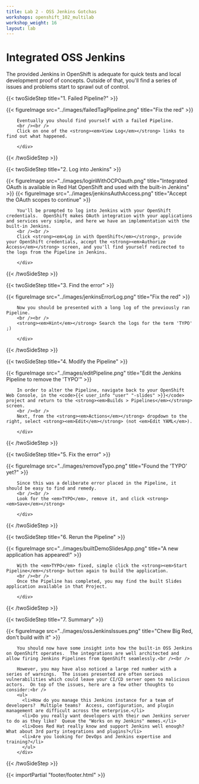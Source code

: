 ```yaml
---
title: Lab 2 - OSS Jenkins Gotchas
workshops: openshift_102_multilab
workshop_weight: 16
layout: lab
---
```


# Integrated OSS Jenkins
The provided Jenkins in OpenShift is adequate for quick tests and local development proof of concepts.  Outside of that, you'll find a series of issues and problems start to sprawl out of control.

{{< twoSideStep title="1. Failed Pipeline?" >}}
        <div class="col-sm-12 col-lg-8">
                {{< figureImage src="../images/failedTagPipeline.png" title="Fix the red" >}}
        </div>
        <div class="col-sm-12 col-lg-4">

        Eventually you should find yourself with a failed Pipeline.
        <br /><br />
        Click on one of the <strong><em>View Log</em></strong> links to find out what happened.

        </div>
{{< /twoSideStep >}}

{{< twoSideStep title="2. Log into Jenkins" >}}
        <div class="col-sm-12 col-lg-8">
                {{< figureImage src="../images/loginWithOCPOauth.png" title="Integrated OAuth is available in Red Hat OpenShift and used with the built-in Jenkins" >}}
                {{< figureImage src="../images/jenkinsAuthAccess.png" title="Accept the OAuth scopes to continue" >}}
        </div>
        <div class="col-sm-12 col-lg-4">

        You'll be prompted to log into Jenkins with your OpenShift credentials.  OpenShift makes OAuth integration with your applications and services very simple, and here we have an implementation with the built-in Jenkins.
        <br /><br />
        Click <strong><em>Log in with OpenShift</em></strong>, provide your OpenShift credentials, accept the <strong><em>Authorize Access</em></strong> screen, and you'll find yourself redirected to the logs from the Pipeline in Jenkins.

        </div>
{{< /twoSideStep >}}

{{< twoSideStep title="3. Find the error" >}}
        <div class="col-sm-12 col-lg-8">
                {{< figureImage src="../images/jenkinsErrorLog.png" title="Fix the red" >}}
        </div>
        <div class="col-sm-12 col-lg-4">

        Now you should be presented with a long log of the previously ran Pipeline.
        <br /><br />
        <strong><em>Hint</em></strong> Search the logs for the term 'TYPO' ;)

        </div>
{{< /twoSideStep >}}

{{< twoSideStep title="4. Modify the Pipeline" >}}
        <div class="col-sm-12 col-lg-8">
                {{< figureImage src="../images/editPipeline.png" title="Edit the Jenkins Pipeline to remove the 'TYPO'" >}}
        </div>
        <div class="col-sm-12 col-lg-4">

        In order to alter the Pipeline, navigate back to your OpenShift Web Console, in the <code>{{< user_info "user" "-slides" >}}</code> project and return to the <strong><em>Builds > Pipelines</em></strong> screen.
        <br /><br />
        Next, from the <strong><em>Actions</em></strong> dropdown to the right, select <strong><em>Edit</em></strong> (not <em>Edit YAML</em>).

        </div>
{{< /twoSideStep >}}

{{< twoSideStep title="5. Fix the error" >}}
        <div class="col-sm-12 col-lg-8">
                {{< figureImage src="../images/removeTypo.png" title="Found the 'TYPO' yet?" >}}
        </div>
        <div class="col-sm-12 col-lg-4">

        Since this was a deliberate error placed in the Pipeline, it should be easy to find and remedy.
        <br /><br />
        Look for the <em>TYPO</em>, remove it, and click <strong><em>Save</em></strong>

        </div>
{{< /twoSideStep >}}

{{< twoSideStep title="6. Rerun the Pipeline" >}}
        <div class="col-sm-12 col-lg-8">
                {{< figureImage src="../images/builtDemoSlidesApp.png" title="A new application has appeared!" >}}
        </div>
        <div class="col-sm-12 col-lg-4">

        With the <em>TYPO</em> fixed, simple click the <strong><em>Start Pipeline</em></strong> button again to build the application.
        <br /><br />
        Once the Pipeline has completed, you may find the built Slides application available in that Project.

        </div>
{{< /twoSideStep >}}

{{< twoSideStep title="7. Summary" >}}
        <div class="col-sm-12 col-lg-8">
                {{< figureImage src="../images/ossJenkinsIssues.png" title="Chew Big Red, don't build with it" >}}
        </div>
        <div class="col-sm-12 col-lg-4">

        You should now have some insight into how the built-in OSS Jenkins on OpenShift operates.  The integrations are well architected and allow firing Jenkins Pipelines from OpenShift seamlessly.<br /><br />

        However, you may have also noticed a large red number with a series of warnings.  The issues presented are often serious vulnerabilities which could leave your CI/CD server open to malicious actors.  On top of the issues, here are a few other thoughts to consider:<br />
        <ul>
          <li>How do you manage this Jenkins instance for a team of developers?  Multiple teams?  Access, configuration, and plugin management are difficult across the enterprise.</li>
          <li>Do you really want developers with their own Jenkins server to do as they like?  Queue the "Works on my Jenkins" memes.</li>
          <li>Does Red Hat really know and support Jenkins well enough?  What about 3rd party integrations and plugins?</li>
          <li>Are you looking for DevOps and Jenkins expertise and training?</li>
          </ul>
        </div>
{{< /twoSideStep >}}

{{< importPartial "footer/footer.html" >}}
